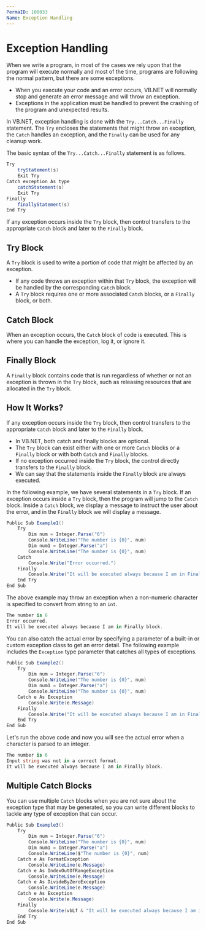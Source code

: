 ```yaml
---
PermaID: 100033
Name: Exception Handling
---
```


# Exception Handling

When we write a program, in most of the cases we rely upon that the program will execute normally and most of the time, programs are following the normal pattern, but there are some exceptions. 

 - When you execute your code and an error occurs, VB.NET will normally stop and generate an error message and will throw an exception.
 - Exceptions in the application must be handled to prevent the crashing of the program and unexpected results.

In VB.NET, exception handling is done with the `Try...Catch...Finally` statement. The `Try` encloses the statements that might throw an exception, the `Catch` handles an exception, and the `Finally` can be used for any cleanup work.

The basic syntax of the `Try...Catch...Finally` statement is as follows.

```csharp
Try
    tryStatement(s)
    Exit Try
Catch exception As type
    catchStatement(s)
    Exit Try
Finally
    finallyStatement(s)
End Try
```

If any exception occurs inside the `Try` block, then control transfers to the appropriate `Catch` block and later to the `Finally` block. 

## Try Block

A `Try` block is used to write a portion of code that might be affected by an exception. 

 - If any code throws an exception within that `Try` block, the exception will be handled by the corresponding `Catch` block.
 - A `Try` block requires one or more associated `Catch` blocks, or a `Finally` block, or both.

## Catch Block

When an exception occurs, the `Catch` block of code is executed. This is where you can handle the exception, log it, or ignore it.

## Finally Block

A `Finally` block contains code that is run regardless of whether or not an exception is thrown in the `Try` block, such as releasing resources that are allocated in the `Try` block. 

## How It Works?

If any exception occurs inside the `Try` block, then control transfers to the appropriate `Catch` block and later to the `Finally` block.

 - In VB.NET, both catch and finally blocks are optional. 
 - The `Try` block can exist either with one or more `Catch` blocks or a `Finally` block or with both `Catch` and `Finally` blocks.
 - If no exception occurred inside the `Try` block, the control directly transfers to the `Finally` block. 
 - We can say that the statements inside the `Finally` block are always executed.

In the following example, we have several statements in a `Try` block. If an exception occurs inside a `Try` block, then the program will jump to the `Catch` block. Inside a `Catch` block, we display a message to instruct the user about the error, and in the `Finally` block we will display a message.

```csharp
Public Sub Example1()
    Try
        Dim num = Integer.Parse("6")
        Console.WriteLine("The number is {0}", num)
        Dim num1 = Integer.Parse("a")
        Console.WriteLine("The number is {0}", num)
    Catch
        Console.Write("Error occurred.")
    Finally
        Console.Write("It will be executed always because I am in Finally block.")
    End Try
End Sub
```

The above example may throw an exception when a non-numeric character is specified to convert from string to an `int`.

```csharp
The number is 6
Error occurred.
It will be executed always because I am in Finally block.
```

You can also catch the actual error by specifying a parameter of a built-in or custom exception class to get an error detail. The following example includes the `Exception` type parameter that catches all types of exceptions.

```csharp
Public Sub Example2()
    Try
        Dim num = Integer.Parse("6")
        Console.WriteLine("The number is {0}", num)
        Dim num1 = Integer.Parse("a")
        Console.WriteLine("The number is {0}", num)
    Catch e As Exception
        Console.Write(e.Message)
    Finally
        Console.Write("It will be executed always because I am in Finally block.")
    End Try
End Sub
```

Let's run the above code and now you will see the actual error when a character is parsed to an integer.

```csharp
The number is 6
Input string was not in a correct format.
It will be executed always because I am in Finally block.
```

## Multiple Catch Blocks

You can use multiple `Catch` blocks when you are not sure about the exception type that may be generated, so you can write different blocks to tackle any type of exception that can occur.

```csharp
Public Sub Example3()
    Try
        Dim num = Integer.Parse("6")
        Console.WriteLine("The number is {0}", num)
        Dim num1 = Integer.Parse("a")
        Console.WriteLine($"The number is {0}", num)
    Catch e As FormatException
        Console.WriteLine(e.Message)
    Catch e As IndexOutOfRangeException
        Console.WriteLine(e.Message)
    Catch e As DivideByZeroException
        Console.WriteLine(e.Message)
    Catch e As Exception
        Console.Write(e.Message)
    Finally
        Console.Write(vbLf & "It will be executed always because I am in finally block.")
    End Try
End Sub
```
